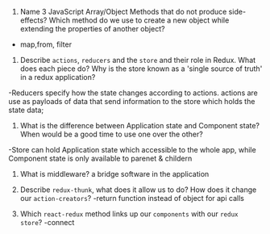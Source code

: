 1.  Name 3 JavaScript Array/Object Methods that do not produce side-effects? Which method do we use to create a new object while extending the properties of another object?

- map,from, filter

1.  Describe `actions`, `reducers` and the `store` and their role in Redux. What does each piece do? Why is the store known as a 'single source of truth' in a redux application?

-Reducers specify how the state changes according to actions. actions are use as payloads of data that send information to the store which holds the state data;

1.  What is the difference between Application state and Component state? When would be a good time to use one over the other?

-Store can hold Application state which accessible to the whole app, while Component state is only available to parenet & childern

1.  What is middleware?
 a bridge software in the application

1.  Describe `redux-thunk`, what does it allow us to do? How does it change our `action-creators`?
-return function instead of object for api calls
1.  Which `react-redux` method links up our `components` with our `redux store`?
-connect

